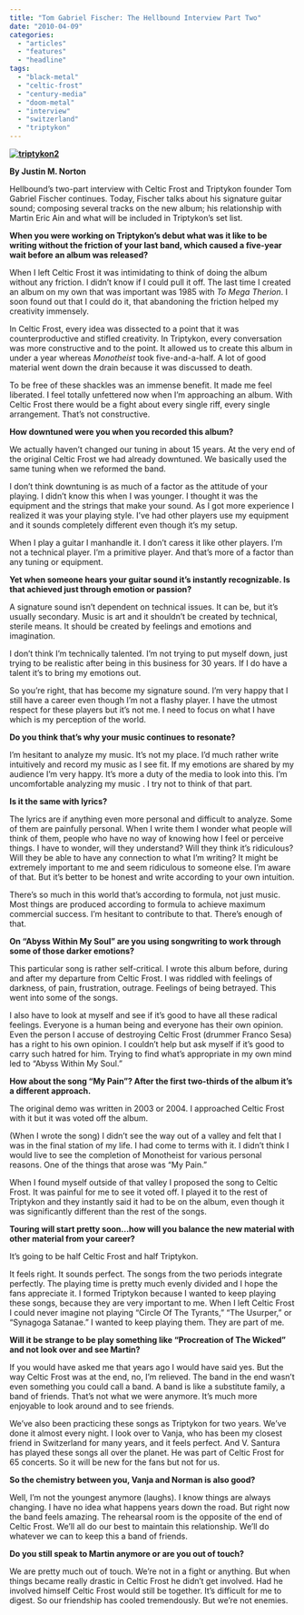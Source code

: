 ```yaml
---
title: "Tom Gabriel Fischer: The Hellbound Interview Part Two"
date: "2010-04-09"
categories: 
  - "articles"
  - "features"
  - "headline"
tags: 
  - "black-metal"
  - "celtic-frost"
  - "century-media"
  - "doom-metal"
  - "interview"
  - "switzerland"
  - "triptykon"
---
```


**[![triptykon2](http://www.hellbound.ca/wp-content/uploads/2010/04/triptykon2.jpg "triptykon2")](http://www.hellbound.ca/wp-content/uploads/2010/04/triptykon2.jpg)**

**By Justin M. Norton**

Hellbound’s two-part interview with Celtic Frost and Triptykon founder Tom Gabriel Fischer continues. Today, Fischer talks about his signature guitar sound; composing several tracks on the new album; his relationship with Martin Eric Ain and what will be included in Triptykon’s set list.

**When you were working on Triptykon’s debut what was it like to be writing without the friction of your last band, which caused a five-year wait before an album was released?**

When I left Celtic Frost it was intimidating to think of doing the album without any friction. I didn’t know if I could pull it off. The last time I created an album on my own that was important was 1985 with _To Mega Therion_. I soon found out that I could do it, that abandoning the friction helped my creativity immensely.

In Celtic Frost, every idea was dissected to a point that it was counterproductive and stifled creativity. In Triptykon, every conversation was more constructive and to the point. It allowed us to create this album in under a year whereas _Monotheist_ took five-and-a-half. A lot of good material went down the drain because it was discussed to death.

To be free of these shackles was an immense benefit. It made me feel liberated. I feel totally unfettered now when I’m approaching an album. With Celtic Frost there would be a fight about every single riff, every single arrangement. That’s not constructive.

**How downtuned were you when you recorded this album?**

We actually haven’t changed our tuning in about 15 years. At the very end of the original Celtic Frost we had already downtuned. We basically used the same tuning when we reformed the band.

I don’t think downtuning is as much of a factor as the attitude of your playing. I didn’t know this when I was younger. I thought it was the equipment and the strings that make your sound. As I got more experience I realized it was your playing style. I’ve had other players use my equipment and it sounds completely different even though it’s my setup.

When I play a guitar I manhandle it. I don’t caress it like other players. I’m not a technical player. I’m a primitive player. And that’s more of a factor than any tuning or equipment.

**Yet when someone hears your guitar sound it’s instantly recognizable. Is that achieved just through emotion or passion?**

A signature sound isn’t dependent on technical issues. It can be, but it’s usually secondary. Music is art and it shouldn’t be created by technical, sterile means. It should be created by feelings and emotions and imagination.

I don’t think I’m technically talented. I’m not trying to put myself down, just trying to be realistic after being in this business for 30 years. If I do have a talent it’s to bring my emotions out.

So you’re right, that has become my signature sound. I’m very happy that I still have a career even though I’m not a flashy player. I have the utmost respect for these players but it’s not me. I need to focus on what I have which is my perception of the world.

**Do you think that’s why your music continues to resonate?**

I’m hesitant to analyze my music. It’s not my place. I’d much rather write intuitively and record my music as I see fit. If my emotions are shared by my audience I’m very happy. It’s more a duty of the media to look into this. I’m uncomfortable analyzing my music . I try not to think of that part.

**Is it the same with lyrics?**

The lyrics are if anything even more personal and difficult to analyze. Some of them are painfully personal. When I write them I wonder what people will think of them, people who have no way of knowing how I feel or perceive things. I have to wonder, will they understand? Will they think it’s ridiculous? Will they be able to have any connection to what I’m writing? It might be extremely important to me and seem ridiculous to someone else. I’m aware of that. But it’s better to be honest and write according to your own intuition.

There’s so much in this world that’s according to formula, not just music. Most things are produced according to formula to achieve maximum commercial success. I’m hesitant to contribute to that. There’s enough of that.

**On “Abyss Within My Soul” are you using songwriting to work through some of those darker emotions?**

This particular song is rather self-critical. I wrote this album before, during and after my departure from Celtic Frost. I was riddled with feelings of darkness, of pain, frustration, outrage. Feelings of being betrayed. This went into some of the songs.

I also have to look at myself and see if it’s good to have all these radical feelings. Everyone is a human being and everyone has their own opinion. Even the person I accuse of destroying Celtic Frost (drummer Franco Sesa) has a right to his own opinion. I couldn’t help but ask myself if it’s good to carry such hatred for him. Trying to find what’s appropriate in my own mind led to “Abyss Within My Soul.”

**How about the song “My Pain”? After the first two-thirds of the album it’s a different approach.**

The original demo was written in 2003 or 2004. I approached Celtic Frost with it but it was voted off the album.

(When I wrote the song) I didn’t see the way out of a valley and felt that I was in the final station of my life. I had come to terms with it. I didn’t think I would live to see the completion of Monotheist for various personal reasons. One of the things that arose was “My Pain.”

When I found myself outside of that valley I proposed the song to Celtic Frost. It was painful for me to see it voted off. I played it to the rest of Triptykon and they instantly said it had to be on the album, even though it was significantly different than the rest of the songs.

**Touring will start pretty soon…how will you balance the new material with other material from your career?**

It’s going to be half Celtic Frost and half Triptykon.

It feels right. It sounds perfect. The songs from the two periods integrate perfectly. The playing time is pretty much evenly divided and I hope the fans appreciate it. I formed Triptykon because I wanted to keep playing these songs, because they are very important to me. When I left Celtic Frost I could never imagine not playing “Circle Of The Tyrants,” “The Usurper,” or “Synagoga Satanae.” I wanted to keep playing them. They are part of me.

**Will it be strange to be play something like “Procreation of The Wicked” and not look over and see Martin?**

If you would have asked me that years ago I would have said yes. But the way Celtic Frost was at the end, no, I’m relieved. The band in the end wasn’t even something you could call a band. A band is like a substitute family, a band of friends. That’s not what we were anymore. It’s much more enjoyable to look around and to see friends.

We’ve also been practicing these songs as Triptykon for two years. We’ve done it almost every night. I look over to Vanja, who has been my closest friend in Switzerland for many years, and it feels perfect. And V. Santura has played these songs all over the planet. He was part of Celtic Frost for 65 concerts. So it will be new for the fans but not for us.

**So the chemistry between you, Vanja and Norman is also good?**

Well, I’m not the youngest anymore (laughs). I know things are always changing. I have no idea what happens years down the road. But right now the band feels amazing. The rehearsal room is the opposite of the end of Celtic Frost. We’ll all do our best to maintain this relationship. We’ll do whatever we can to keep this a band of friends.

**Do you still speak to Martin anymore or are you out of touch?**

We are pretty much out of touch. We’re not in a fight or anything. But when things became really drastic in Celtic Frost he didn’t get involved. Had he involved himself Celtic Frost would still be together. It’s difficult for me to digest. So our friendship has cooled tremendously. But we’re not enemies.
